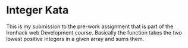 # Integer Kata
This is my submission to the pre-work assignment that is part of the Ironhack web Development course. Basically the function takes the two lowest positive integers in a given array and sums them.